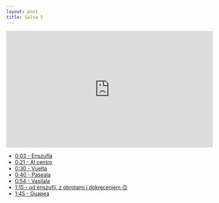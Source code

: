 ```yaml
---
layout: post
title: Salsa 5
---
```


<iframe id="zajecia5" width="560" height="315" src="https://www.youtube.com/embed/mgYxIYDfLxE?enablejsapi=1&origin=https://mnocon.github.io" frameborder="0" enablejsapi="1" allowfullscreen></iframe>

<ul>

<li><a href="#" onclick="playerSeekTo('zajecia5', 3); return false;">0:03 - Enszufla</a>  </li>
<li><a href="#" onclick="playerSeekTo('zajecia5', 21); return false;">0:21 - Al centro</a>  </li>
<li><a href="#" onclick="playerSeekTo('zajecia5', 30); return false;">0:30 - Vuelta</a>  </li>
<li><a href="#" onclick="playerSeekTo('zajecia5', 40); return false;">0:40 - Paseala</a>  </li>
<li><a href="#" onclick="playerSeekTo('zajecia5', 54); return false;">0:54 - Vasilala</a>  </li>
<li><a href="#" onclick="playerSeekTo('zajecia5', 75); return false;">1:15 - od enszufli, z obrotami i dokręceniem 🙃</a>  </li>
<li><a href="#" onclick="playerSeekTo('zajecia5', 105); return false;">1:45 - Guapea</a>  </li>

</ul>